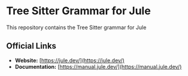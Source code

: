 # Tree Sitter Grammar for Jule

This repository contains the Tree Sitter grammar for Jule

## Official Links

- **Website:** [https://jule.dev/](https://jule.dev/)
- **Documentation:** [https://manual.jule.dev/](https://manual.jule.dev/)
